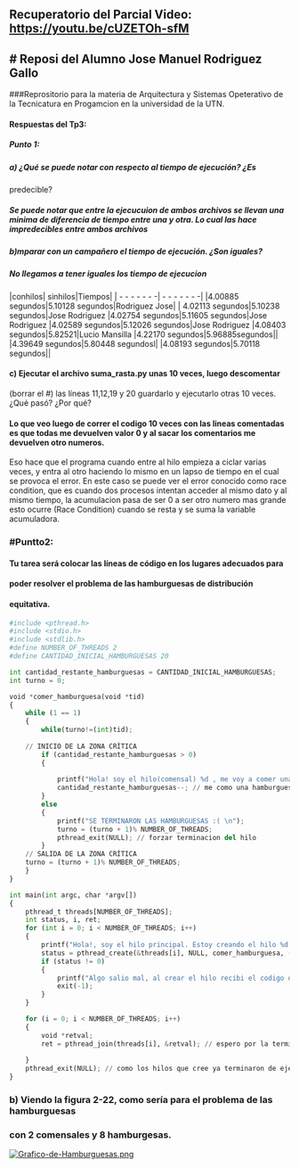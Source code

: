 ## Recuperatorio del Parcial Video: https://youtu.be/cUZETOh-sfM

## # Reposi del Alumno         Jose Manuel Rodriguez Gallo
###Reprositorio para la materia de Arquitectura y Sistemas Opeterativo de la Tecnicatura en Progamcion en la universidad de la UTN.

#### Respuestas del Tp3:
##### Punto 1:
##### a) ¿Qué se puede notar con respecto al tiempo de ejecución? ¿Es
predecible?
##### Se puede notar que entre la ejecucuion de ambos archivos se llevan una minima de diferencia de tiempo entre una y otra. Lo cual las hace impredecibles entre ambos archivos 
#####  b)mparar con un campañero el tiempo de ejecución. ¿Son iguales? 
##### No llegamos a tener iguales los tiempo  de ejecucion
|conhilos| sinhilos|Tiempos|
| - - - - - - -| - - - - - - -|
|4.00885 segundos|5.10128 segundos|Rodriguez Jose|
| 4.02113 segundos|5.10238 segundos|Jose Rodriguez
|4.02754 segundos|5.11605 segundos|Jose Rodriguez
|4.02589 segundos|5.12026 segundos|Jose Rodriguez
|4.08403 segundos|5.82521|Lucio Mansilla
|4.22170 segundos|5.96885segundos||
|4.39649 segundos|5.80448 segundosl|
|4.08193 segundos|5.70118 segundos||

#### c) Ejecutar el archivo suma_rasta.py unas 10 veces, luego descomentar
(borrar el #) las líneas 11,12,19 y 20 guardarlo y ejecutarlo otras 10
veces. ¿Qué pasó? ¿Por qué?
#### Lo que veo luego de correr el codigo 10 veces con las lineas comentadas es que todas me devuelven valor 0 y al sacar los comentarios me devuelven otro numeros.
Eso hace que el programa cuando entre al hilo empieza a ciclar varias veces, y entra al otro haciendo lo mismo en un lapso de tiempo en el cual se provoca el error.
En este caso se puede ver el error conocido como race condition, que es cuando dos procesos intentan acceder al mismo dato y al mismo tiempo, la acumulacion pasa de ser 0 a ser otro numero mas grande esto ocurre (Race Condition)
cuando se resta y se suma la variable acumuladora.


### #Puntto2:
#### Tu tarea será colocar las líneas de código en los lugares adecuados para
#### poder resolver el problema de las hamburguesas de distribución
#### equitativa.
```python
#include <pthread.h>
#include <stdio.h>
#include <stdlib.h>
#define NUMBER_OF_THREADS 2
#define CANTIDAD_INICIAL_HAMBURGUESAS 20

int cantidad_restante_hamburguesas = CANTIDAD_INICIAL_HAMBURGUESAS;
int turno = 0;

void *comer_hamburguesa(void *tid)
{
	while (1 == 1)
	{
		while(turno!=(int)tid);
		
    // INICIO DE LA ZONA CRÍTICA
		if (cantidad_restante_hamburguesas > 0)
		{
            
			printf("Hola! soy el hilo(comensal) %d , me voy a comer una hamburguesa ! ya que todavia queda/n %d \n", (int) tid, cantidad_restante_hamburguesas);
			cantidad_restante_hamburguesas--; // me como una hamburguesa
		}
		else
		{
			printf("SE TERMINARON LAS HAMBURGUESAS :( \n");
			turno = (turno + 1)% NUMBER_OF_THREADS;
			pthread_exit(NULL); // forzar terminacion del hilo
		}
    // SALIDA DE LA ZONA CRÍTICA   
	turno = (turno + 1)% NUMBER_OF_THREADS;
	}
}

int main(int argc, char *argv[])
{
	pthread_t threads[NUMBER_OF_THREADS];
	int status, i, ret;
	for (int i = 0; i < NUMBER_OF_THREADS; i++)
	{
		printf("Hola!, soy el hilo principal. Estoy creando el hilo %d \n", i);
		status = pthread_create(&threads[i], NULL, comer_hamburguesa, (void *)i);
		if (status != 0)
		{
			printf("Algo salio mal, al crear el hilo recibi el codigo de error %d \n", status);
			exit(-1);
		}
	}

	for (i = 0; i < NUMBER_OF_THREADS; i++)
	{
		void *retval;
		ret = pthread_join(threads[i], &retval); // espero por la terminacion de los hilos que cree
        
	}
	pthread_exit(NULL); // como los hilos que cree ya terminaron de ejecutarse, termino yo tambien.
}
```
### b) Viendo la figura 2-22, como sería para el problema de las hamburguesas
### con 2 comensales y 8 hamburgesas.
[![Grafico-de-Hamburguesas.png](https://i.postimg.cc/6pfFYYHm/Grafico-de-Hamburguesas.png)](https://postimg.cc/MnXsGbJ7)
